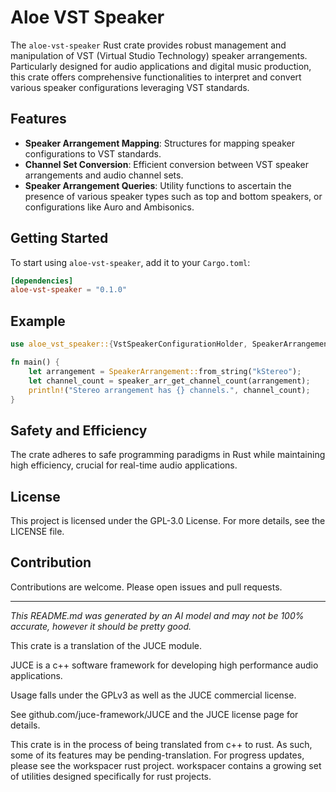 # Aloe VST Speaker

The `aloe-vst-speaker` Rust crate provides robust management and manipulation of VST (Virtual Studio Technology) speaker arrangements. Particularly designed for audio applications and digital music production, this crate offers comprehensive functionalities to interpret and convert various speaker configurations leveraging VST standards.

## Features

- **Speaker Arrangement Mapping**: Structures for mapping speaker configurations to VST standards.
- **Channel Set Conversion**: Efficient conversion between VST speaker arrangements and audio channel sets.
- **Speaker Arrangement Queries**: Utility functions to ascertain the presence of various speaker types such as top and bottom speakers, or configurations like Auro and Ambisonics.

## Getting Started

To start using `aloe-vst-speaker`, add it to your `Cargo.toml`:

```toml
[dependencies]
aloe-vst-speaker = "0.1.0"
```

## Example
```rust
use aloe_vst_speaker::{VstSpeakerConfigurationHolder, SpeakerArrangement};

fn main() {
    let arrangement = SpeakerArrangement::from_string("kStereo");
    let channel_count = speaker_arr_get_channel_count(arrangement);
    println!("Stereo arrangement has {} channels.", channel_count);
}
```

## Safety and Efficiency
The crate adheres to safe programming paradigms in Rust while maintaining high efficiency, crucial for real-time audio applications.

## License
This project is licensed under the GPL-3.0 License. For more details, see the LICENSE file.

## Contribution
Contributions are welcome. Please open issues and pull requests.

---

*This README.md was generated by an AI model and may not be 100% accurate, however it should be pretty good.*

This crate is a translation of the JUCE module.

JUCE is a c++ software framework for developing high performance audio applications.

Usage falls under the GPLv3 as well as the JUCE commercial license.

See github.com/juce-framework/JUCE and the JUCE license page for details.

This crate is in the process of being translated from c++ to rust. As such, some of its features may be pending-translation. For progress updates, please see the workspacer rust project. workspacer contains a growing set of utilities designed specifically for rust projects.
